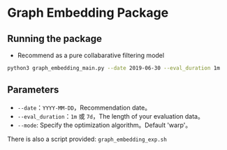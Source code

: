 # Graph Embedding Package

## Running the package

- Recommend as a pure collabarative filtering model
```bash
python3 graph_embedding_main.py --date 2019-06-30 --eval_duration 1m
```
## Parameters
* `--date`：`YYYY-MM-DD`，Recommendation date。
* `--eval_duration`：`1m` 或 `7d`，The length of your evaluation data。
* `--mode`: Specify the optimization algorithm。Default 'warp'。

There is also a script provided: `graph_embedding_exp.sh` 
